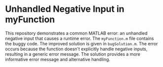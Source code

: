 # Unhandled Negative Input in myFunction

This repository demonstrates a common MATLAB error: an unhandled negative input that causes a runtime error. The `myFunction.m` file contains the buggy code. The improved solution is given in `bugSolution.m`. The error occurs because the function doesn't explicitly handle negative inputs, resulting in a generic error message. The solution provides a more informative error message and alternative handling.